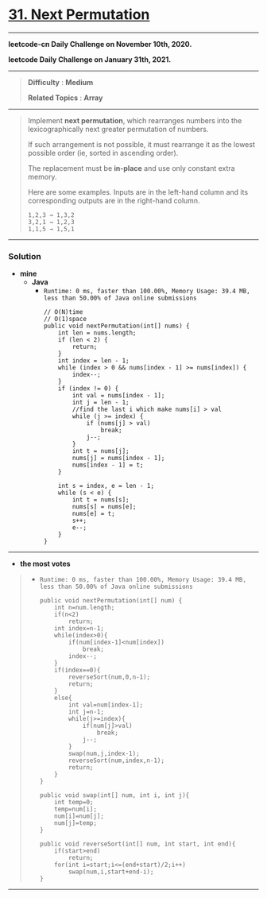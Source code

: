 # [31. Next Permutation](https://leetcode.com/problems/next-permutation/)
---

**leetcode-cn Daily Challenge on November 10th, 2020.**

**leetcode Daily Challenge on January 31th, 2021.**

---

> **Difficulty** : **Medium**
>
> **Related Topics** : **Array**

---


> Implement **next permutation**, which rearranges numbers into the lexicographically next greater permutation of numbers.
>
> If such arrangement is not possible, it must rearrange it as the lowest possible order (ie, sorted in ascending order).
>
> The replacement must be **in-place** and use only constant extra memory.
>
> Here are some examples. Inputs are in the left-hand column and its corresponding outputs are in the right-hand column.
>
> ```
> 1,2,3 → 1,3,2
> 3,2,1 → 1,2,3
> 1,1,5 → 1,5,1
> ```

---

### Solution
* **mine**
  * **Java**
    * `Runtime: 0 ms, faster than 100.00%, Memory Usage: 39.4 MB, less than 50.00% of Java online submissions`
       ```
       // O(N)time 
       // O(1)space
       public void nextPermutation(int[] nums) {
           int len = nums.length;
           if (len < 2) {
               return;
           }
           int index = len - 1;
           while (index > 0 && nums[index - 1] >= nums[index]) {
               index--;
           }
           if (index != 0) {
               int val = nums[index - 1];
               int j = len - 1;
               //find the last i which make nums[i] > val
               while (j >= index) {
                   if (nums[j] > val)
                       break;
                   j--;
               }
               int t = nums[j];
               nums[j] = nums[index - 1];
               nums[index - 1] = t;
           }

           int s = index, e = len - 1;
           while (s < e) {
               int t = nums[s];
               nums[s] = nums[e];
               nums[e] = t;
               s++;
               e--;
           }
       }
       ```

---

* **the most votes**
>  * `Runtime: 0 ms, faster than 100.00%, Memory Usage: 39.4 MB, less than 50.00% of Java online submissions`
>    ```
>    public void nextPermutation(int[] num) {
>        int n=num.length;
>        if(n<2)
>            return;
>        int index=n-1;
>        while(index>0){
>            if(num[index-1]<num[index])
>                break;
>            index--;
>        }
>        if(index==0){
>            reverseSort(num,0,n-1);
>            return;
>        }
>        else{
>            int val=num[index-1];
>            int j=n-1;
>            while(j>=index){
>                if(num[j]>val)
>                    break;
>                j--;
>            }
>            swap(num,j,index-1);
>            reverseSort(num,index,n-1);
>            return;
>        }
>    }
>
>    public void swap(int[] num, int i, int j){
>        int temp=0;
>        temp=num[i];
>        num[i]=num[j];
>        num[j]=temp;
>    }
>
>    public void reverseSort(int[] num, int start, int end){
>        if(start>end)
>            return;
>        for(int i=start;i<=(end+start)/2;i++)
>            swap(num,i,start+end-i);
>    }
>    ```

---
